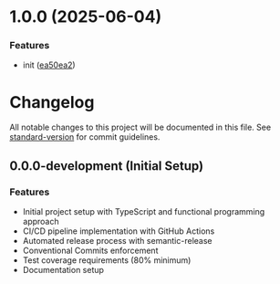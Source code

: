 # 1.0.0 (2025-06-04)


### Features

* init ([ea50ea2](https://github.com/yatongzhao0622/2048/commit/ea50ea20109b56d68506b5a513fb6585d50ea215))

# Changelog

All notable changes to this project will be documented in this file. See [standard-version](https://github.com/conventional-changelog/standard-version) for commit guidelines.

## 0.0.0-development (Initial Setup)

### Features

* Initial project setup with TypeScript and functional programming approach
* CI/CD pipeline implementation with GitHub Actions
* Automated release process with semantic-release
* Conventional Commits enforcement
* Test coverage requirements (80% minimum)
* Documentation setup
